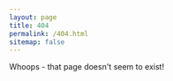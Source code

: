 ```yaml
---
layout: page
title: 404
permalink: /404.html 
sitemap: false
---
```


Whoops - that page doesn't seem to exist!
